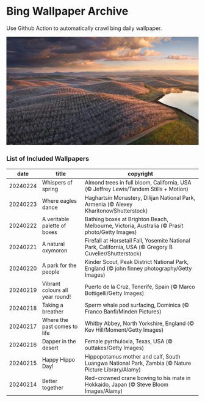 # Bing Wallpaper Archive

Use Github Action to automatically crawl bing daily wallpaper.

![Whispers of spring](./archive/20240224.jpg)

### List of Included Wallpapers

|date|title|copyright|
|---|---|---|
|20240224|Whispers of spring|Almond trees in full bloom, California, USA (© Jeffrey Lewis/Tandem Stills + Motion)|
|20240223|Where eagles dance|Haghartsin Monastery, Dilijan National Park, Armenia (© Alexey Kharitonov/Shutterstock)|
|20240222|A veritable palette of boxes|Bathing boxes at Brighton Beach, Melbourne, Victoria, Australia (© Prasit photo/Getty Images)|
|20240221|A natural oxymoron|Firefall at Horsetail Fall, Yosemite National Park, California, USA (© Gregory B Cuvelier/Shutterstock)|
|20240220|A park for the people|Kinder Scout, Peak District National Park, England (© john finney photography/Getty Images)|
|20240219|Vibrant colours all year round!|Puerto de la Cruz, Tenerife, Spain (© Marco Bottigelli/Getty Images)|
|20240218|Taking a breather|Sperm whale pod surfacing, Dominica (© Franco Banfi/Minden Pictures)|
|20240217|Where the past comes to life|Whitby Abbey, North Yorkshire, England (© Kev Hill/Moment/Getty Images)|
|20240216|Dapper in the desert|Female pyrrhuloxia, Texas, USA (© outtakes/Getty Images)|
|20240215|Happy Hippo Day!|Hippopotamus mother and calf, South Luangwa National Park, Zambia (© Nature Picture Library/Alamy)|
|20240214|Better together|Red-crowned crane bowing to his mate in Hokkaido, Japan (© Steve Bloom Images/Alamy)|
